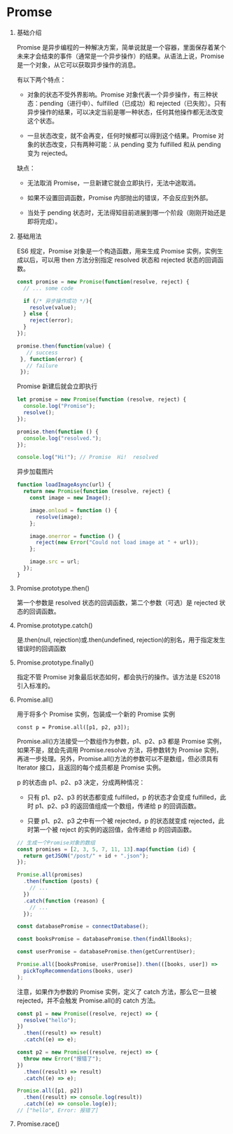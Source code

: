 # Promse

1. 基础介绍

   Promise 是异步编程的一种解决方案，简单说就是一个容器，里面保存着某个未来才会结束的事件（通常是一个异步操作）的结果。从语法上说，Promise 是一个对象，从它可以获取异步操作的消息。

   有以下两个特点：

   - 对象的状态不受外界影响。Promise 对象代表一个异步操作，有三种状态：pending（进行中）、fulfilled（已成功）和 rejected（已失败）。只有异步操作的结果，可以决定当前是哪一种状态，任何其他操作都无法改变这个状态。

   - 一旦状态改变，就不会再变，任何时候都可以得到这个结果。Promise 对象的状态改变，只有两种可能：从 pending 变为 fulfilled 和从 pending 变为 rejected。

   缺点：

   - 无法取消 Promise，一旦新建它就会立即执行，无法中途取消。

   - 如果不设置回调函数，Promise 内部抛出的错误，不会反应到外部。

   - 当处于 pending 状态时，无法得知目前进展到哪一个阶段（刚刚开始还是即将完成）。

2. 基础用法

   ES6 规定，Promise 对象是一个构造函数，用来生成 Promise 实例，实例生成以后，可以用 then 方法分别指定 resolved 状态和 rejected 状态的回调函数。

   ```js
   const promise = new Promise(function(resolve, reject) {
     // ... some code

     if (/* 异步操作成功 */){
       resolve(value);
     } else {
       reject(error);
     }
   });

   promise.then(function(value) {
      // success
    }, function(error) {
      // failure
    });

   ```

   Promise 新建后就会立即执行

   ```js
   let promise = new Promise(function (resolve, reject) {
     console.log("Promise");
     resolve();
   });

   promise.then(function () {
     console.log("resolved.");
   });

   console.log("Hi!"); // Promise  Hi!  resolved
   ```

   异步加载图片

   ```js
   function loadImageAsync(url) {
     return new Promise(function (resolve, reject) {
       const image = new Image();

       image.onload = function () {
         resolve(image);
       };

       image.onerror = function () {
         reject(new Error("Could not load image at " + url));
       };

       image.src = url;
     });
   }
   ```

3. Promise.prototype.then()

   第一个参数是 resolved 状态的回调函数，第二个参数（可选）是 rejected 状态的回调函数。

4. Promise.prototype.catch()

   是.then(null, rejection)或.then(undefined, rejection)的别名，用于指定发生错误时的回调函数

5. Promise.prototype.finally()

   指定不管 Promise 对象最后状态如何，都会执行的操作。该方法是 ES2018 引入标准的。

6. Promise.all()

   用于将多个 Promise 实例，包装成一个新的 Promise 实例

   `const p = Promise.all([p1, p2, p3]);`

   Promise.all()方法接受一个数组作为参数，p1、p2、p3 都是 Promise 实例，如果不是，就会先调用 Promise.resolve 方法，将参数转为 Promise 实例，再进一步处理。另外，Promise.all()方法的参数可以不是数组，但必须具有 Iterator 接口，且返回的每个成员都是 Promise 实例。

   p 的状态由 p1、p2、p3 决定，分成两种情况：

   - 只有 p1、p2、p3 的状态都变成 fulfilled，p 的状态才会变成 fulfilled，此时 p1、p2、p3 的返回值组成一个数组，传递给 p 的回调函数。

   - 只要 p1、p2、p3 之中有一个被 rejected，p 的状态就变成 rejected，此时第一个被 reject 的实例的返回值，会传递给 p 的回调函数。

   ```js
   // 生成一个Promise对象的数组
   const promises = [2, 3, 5, 7, 11, 13].map(function (id) {
     return getJSON("/post/" + id + ".json");
   });

   Promise.all(promises)
     .then(function (posts) {
       // ...
     })
     .catch(function (reason) {
       // ...
     });
   ```

   ```js
   const databasePromise = connectDatabase();

   const booksPromise = databasePromise.then(findAllBooks);

   const userPromise = databasePromise.then(getCurrentUser);

   Promise.all([booksPromise, userPromise]).then(([books, user]) =>
     pickTopRecommendations(books, user)
   );
   ```

   注意，如果作为参数的 Promise 实例，定义了 catch 方法，那么它一旦被 rejected，并不会触发 Promise.all()的 catch 方法。

   ```js
   const p1 = new Promise((resolve, reject) => {
     resolve("hello");
   })
     .then((result) => result)
     .catch((e) => e);

   const p2 = new Promise((resolve, reject) => {
     throw new Error("报错了");
   })
     .then((result) => result)
     .catch((e) => e);

   Promise.all([p1, p2])
     .then((result) => console.log(result))
     .catch((e) => console.log(e));
   // ["hello", Error: 报错了]
   ```

7. Promise.race()
